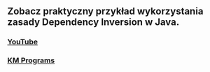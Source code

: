 ## Zobacz praktyczny przykład wykorzystania zasady Dependency Inversion w Java.

### [YouTube](https://youtu.be/8sJUU2-k_zI)
### [KM Programs](https://km-programs.pl/)